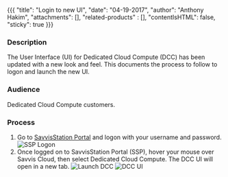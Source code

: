 {{{
  "title": "Login to new UI",
  "date": "04-19-2017",
  "author": "Anthony Hakim",
  "attachments": [],
  "related-products" : [],
  "contentIsHTML": false,
  "sticky": true
}}}

### Description

The User Interface (UI) for Dedicated Cloud Compute (DCC) has been updated with a new look and feel. This documents the process to follow to logon and launch the new UI.

### Audience

Dedicated Cloud Compute customers.

### Process

1. Go to [SavvisStation Portal](https://www.savvisstation.savvis.com/) and logon with your username and password.
  ![SSP Logon](../images/dcc-logon-ssp.png)
2. Once logged on to SavvisStation Portal (SSP), hover your mouse over Savvis Cloud, then select Dedicated Cloud Compute. The DCC UI will open in a new tab.
  ![Launch DCC](../images/dcc-launch.png)
  ![DCC UI](../images/dcc-ui.png)
